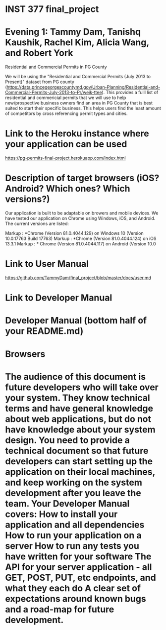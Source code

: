 # INST 377 final_project
# Evening 1: Tammy Dam, Tanishq Kaushik, Rachel Kim, Alicia Wang, and Robert York

Residential and Commercial Permits in PG County

We will be using the "Residential and Commercial Permits (July 2013 to Present)" dataset from PG county
(https://data.princegeorgescountymd.gov/Urban-Planning/Residential-and-Commercial-Permits-July-2013-to-Pr/weik-ttee). This 
provides a fulll list of residential and commericial permits that we will use to help new/prospective business owners find an
area in PG County that is best suited to start their specific business. This helps users find the least amount of competitors 
by cross referencing permit types and cities. 

# Link to the Heroku instance where your application can be used

https://pg-permits-final-project.herokuapp.com/index.html

# Description of target browsers (iOS? Android? Which ones? Which versions?)
Our application is built to be adaptable on browers and mobile devices. We have tested our application on Chrome using Windows, iOS, and Android. The current versions are listed:

Markup : *Chrome (Version 81.0.4044.129) on Windows 10 (Version 10.0.17763 Build 17763)
Markup : *Chrome (Version 81.0.4044.124) on iOS 13.3.1
Markup : * Chrome (Version 81.0.4044.117) on Android (Version 10.0

# Link to User Manual

https://github.com/TammyDam/final_project/blob/master/docs/user.md

# Link to Developer Manual
# Developer Manual (bottom half of your README.md)

<h1> Browsers <h1>


The audience of this document is future developers who will take over your system.
They know technical terms and have general knowledge about web applications, but do not have knowledge about your system design.
You need to provide a technical document so that future developers can start setting up the application on their local machines, and keep working on the system development after you leave the team.
Your Developer Manual covers:
How to install your application and all dependencies
How to run your application on a server
How to run any tests you have written for your software
The API for your server application - all GET, POST, PUT, etc endpoints, and what they each do
A clear set of expectations around known bugs and a road-map for future development.
